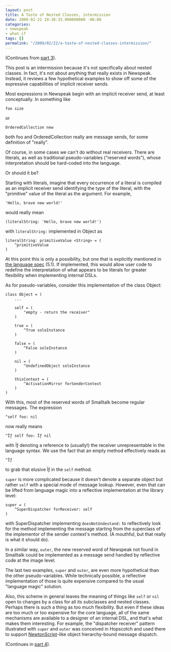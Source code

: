 ```yaml
---
layout: post
title: A Taste of Nested Classes, intermission
date: 2009-02-22 19:38:33.000000000 -08:00
categories:
- newspeak
- what-if
tags: []
permalink: "/2009/02/22/a-taste-of-nested-classes-intermission/"
---
```

(Continues from [part 3](http://blog.3plus4.org/2009/02/15/a-taste-of-nested-classes-part-3/)).

This post is an intermission because it's not specifically about nested classes. In fact, it's not about anything that really exists in Newspeak. Instead, it reviews a few hypothetical examples to show off some of the expressive capabilities of implicit receiver sends.

Most expressions in Newspeak begin with an implicit receiver send, at least conceptually. In something like

```
foo size
```

or

```
OrderedCollection new
```

both foo and OrderedCollection really are message sends, for some definition of "really".

Of course, in some cases we can't do without real receivers. There are literals, as well as traditional pseudo-variables ("reserved words"), whose interpretation should be hard-coded into the language.

Or should it be?

Starting with literals, imagine that every occurrence of a literal is compiled as an implicit receiver send identifying the type of the literal, with the "primitive" value of the literal as the argument. For example,

```
'Hello, brave new world!'
```

would really mean

```
(literalString: 'Hello, brave new world!')
```

with `literalString:` implemented in Object as

```
literalString: primitiveValue <String> = (
    ^primitiveValue
)
```

At this point this is only a possibility, but one that is explicitly mentioned in [the language spec](http://bracha.org/newspeak-spec.pdf) (5.1). If implemented, this would allow user code to redefine the interpretation of what appears to be literals for greater flexibility when implementing internal DSLs.

As for pseudo-variables, consider this implementation of the class Object:

```
class Object = (
    ...

    self = (
        "empty - return the receiver"
    )

    true = (
        ^True soleInstance
    )

    false = (
        ^False soleInstance
    )

    nil = (
        ^UndefinedObject soleInstance
    )

    thisContext = (
        ^ActivationMirror forSenderContext
    )
)
```

With this, most of the reserved words of Smalltalk become regular messages. The expression

```
^self foo: nil
```

now really means

```
^Ïƒ self foo: Ïƒ nil
```

with Ïƒ denoting a reference to (usually!) the receiver unrepresentable in the language syntax. We use the fact that an empty method effectively reads as

```
^Ïƒ
```

to grab that elusive Ïƒ in the `self` method.

`super` is more complicated because it doesn't denote a separate object but rather `self` with a special mode of message lookup. However, even that can be lifted from language magic into a reflective implementation at the library level:

```
super = (
    ^SuperDispatcher forReceiver: self
)
```

with SuperDispatcher implementing `doesNotUndestand:` to reflectively look for the method implementing the message starting from the superclass of the implementor of the sender context's method. (A mouthful, but that really is what it should do).

In a similar way, `outer`, the new reserved word of Newspeak not found in Smalltalk could be implemented as a message send handled by reflective code at the image level.

The last two examples, `super` and `outer`, are even more hypothetical than the other pseudo-variables. While technically possible, a reflective implementation of those is quite expensive compared to the usual "language magic" solution.

Also, this scheme in general leaves the meaning of things like `self` or `nil` open to changes by a class for all its subclasses and nested classes. Perhaps there is such a thing as too much flexibility. But even if these ideas are too much or too expensive for the core language, all of the same mechanisms are available to a designer of an internal DSL, and that's what makes them interesting. For example, the "dispatcher receiver" pattern illustrated with `super` and `outer` was conceived in Hopscotch and used there to support [NewtonScript](http://waltersmith.us/wp-content/uploads/2005/12/OOPSLA95.pdf)-like object hierarchy-bound message dispatch.

(Continues in [part 4](http://blog.3plus4.org/2009/03/08/a-taste-of-nested-classes-part-4/)).

